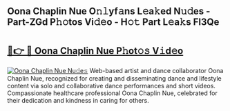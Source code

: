 ## Oona Chaplin Nue O𝚗𝚕yf𝚊ns L𝚎a𝚔ed N𝚞𝚍es - Part-ZGd P𝚑𝚘tos Vi𝚍𝚎o - H𝚘𝚝 Part L𝚎a𝚔s Fl3Qe

# <h2><a href="http://kf2oi0y.oniu.top/?m=Oona+Chaplin+Nue">🔗👉 🔴 Oona Chaplin Nue P𝚑ot𝚘𝚜 V𝚒d𝚎o</a></h2>

[![Oona Chaplin Nue Nu𝚍e𝚜](https://i.imgur.com/0qMVB7G.gif)](http://kf2oi0y.oniu.top/?m=Oona+Chaplin+Nue)
Web-based artist and dance collaborator Oona Chaplin Nue, recognized for creating and disseminating dance and lifestyle content via solo and collaborative dance performances and short videos. Compassionate healthcare professional Oona Chaplin Nue, celebrated for their dedication and kindness in caring for others.  
